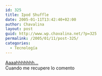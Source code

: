 ```yaml
---
id: 325
title: Ipod Shuffle
date: 2005-01-11T13:42:40+02:00
author: Chavalina
layout: post
guid: http://www.wp.chavalina.net/?p=325
permalink: /2005/01/11/post-325/
categories:
  - Tecnología
---
```

<a href="http://www.apple.com/es/ipodshuffle/" target="_blank">Aaaahhhhhhh…</a>  
Cuando me recupere lo comento